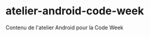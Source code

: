 atelier-android-code-week
=========================

Contenu de l'atelier Android pour la Code Week

